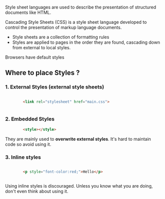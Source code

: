 Style sheet languages are used to describe the presentation of structured documents like HTML.

Cascading Style Sheets (CSS) is a style sheet language developed to control the presentation of markup language documents.

-	Style sheets are a collection of formatting rules
-	Styles are applied to pages in the order they are found, cascading down from external to local styles.

Browsers have default styles

## Where to place Styles ?

### 1. External Styles (external style sheets)
	
```html

 		<link rel="stylesheet" href="main.css"> 
	
```

### 2. Embedded Styles

```html
 		<style></style> 
```

They are mainly used to **overwrite external styles**. It's hard to maintain code so avoid using it.

### 3. Inline styles 

```html

		<p style="font-color:red;">Hello</p> 
	
```

Using inline styles is discouraged. Unless you know what you are doing, don't even think about using it.
